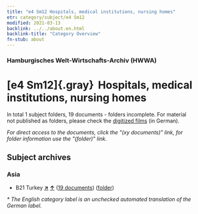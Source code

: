 ```yaml
---
title: "e4 Sm12 Hospitals, medical institutions, nursing homes"
etr: category/subject/e4 Sm12
modified: 2021-03-13
backlink: ../../about.en.html
backlink-title: "Category Overview"
fn-stub: about
---
```


### Hamburgisches Welt-Wirtschafts-Archiv (HWWA)
# [e4 Sm12]{.gray}&#8201; Hospitals, medical institutions, nursing homes&#160; 





In total 1 subject folders, 19 documents - folders incomplete.
For material not published as folders, please check the [digitized films](/film/h1_sh) (in German).

_For direct access to the documents, click the "(xy documents)" link, for folder information use the "(folder)" link._

## Subject archives



### Asia

- B21 Turkey [**&nearr;**](../../../geo/i/141111/about.en.html "Turkey (all folders)") [**&uarr;**](../../../geo/about.en.html#B21 "Country category system") (<a href="https://pm20.zbw.eu/dfgview/sh/141111,197658" title="about: Turkey : Hospitals, medical institutions, nursing homes" target="_blank">19 documents</a>) ([folder](http://purl.org/pressemappe20/folder/sh/141111,197658))


_* The English category label is an unchecked automated translation of the German label._

